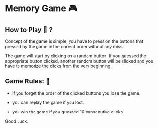 # Memory Game :video_game:

## How to Play :thinking: ?

Concept of the game is simple, you have to press on the buttons that pressed by the game in the correct order without any miss.

The game will start by clicking on a random button. If you guessed the appropriate button clicked, another random button will be clicked and you have to memorize the clicks from the very beginning.

## Game Rules: :dart:

- if you forget the order of the clicked buttons you lose the game.

- you can replay the game if you lost.

- you win the game if you guessed 10 consecutive clicks.

Good Luck.
